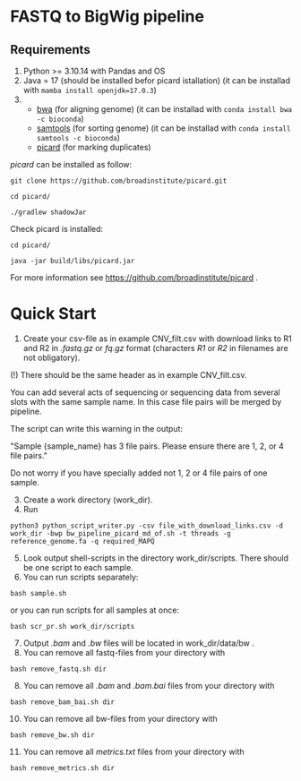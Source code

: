 # FASTQ to BigWig pipeline

## Requirements
1) Python >= 3.10.14 with Pandas and OS
2) Java = 17   (should be installed befor picard istallation) (it can be installad with ``` mamba install openjdk=17.0.3 ```)
3) 
  	- [bwa](https://github.com/open2c/cooler) (for aligning genome) (it can be installad with ``` conda install bwa -c bioconda ```)
    - [samtools](https://github.com/samtools/samtools) (for sorting genome) (it can be installad with ``` conda install samtools -c bioconda ```)
  	- [picard](https://github.com/broadinstitute/picard) (for marking duplicates)

*picard* can be installed as follow:
```
git clone https://github.com/broadinstitute/picard.git
```
```
cd picard/
```
```
./gradlew shadowJar
```

Check picard is installed:
```
cd picard/
```
```
java -jar build/libs/picard.jar
```
For more information see https://github.com/broadinstitute/picard .

# Quick Start

1) Create your csv-file as in example CNV_filt.csv with download links to R1 and R2 in *.fastq.gz* or *fq.gz* format (characters *R1* or *R2* in filenames are not obligatory).

(!) There should be the same header as in example CNV_filt.csv.

You can add several acts of sequencing or sequencing data from several slots with the same sample name. In this case file pairs will be merged by pipeline.

The script can write this warning in the output:

"Sample {sample_name} has 3 file pairs. Please ensure there are 1, 2, or 4 file pairs."

Do not worry if you have specially added not 1, 2 or 4 file pairs of one sample.

3) Create a work directory (work_dir).
4) Run
```
python3 python_script_writer.py -csv file_with_download_links.csv -d work_dir -bwp bw_pipeline_picard_md_of.sh -t threads -g reference_genome.fa -q required_MAPQ
```
5) Look output shell-scripts in the directory work_dir/scripts. There should be one script to each sample.
6) You can run scripts separately:
```
bash sample.sh
```
or you can run scripts for all samples at once:
```
bash scr_pr.sh work_dir/scripts
```
7) Output *.bam* and *.bw* files will be located in work_dir/data/bw .
8) You can remove all fastq-files from your directory with
```
bash remove_fastq.sh dir
```
8) You can remove all *.bam* and *.bam.bai* files from your directory with
```
bash remove_bam_bai.sh dir
```
10) You can remove all bw-files from your directory with
```
bash remove_bw.sh dir
```
11) You can remove all *metrics.txt* files from your directory with
```
bash remove_metrics.sh dir
``` 
